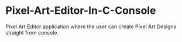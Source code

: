 # Pixel-Art-Editor-In-C-Console
Pixel Art Editor application where the user can create Pixel Art Designs straight from console. 
